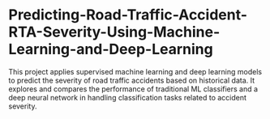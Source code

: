 # Predicting-Road-Traffic-Accident-RTA-Severity-Using-Machine-Learning-and-Deep-Learning
This project applies supervised machine learning and deep learning models to predict the severity of road traffic accidents based on historical data. It explores and compares the performance of traditional ML classifiers and a deep neural network in handling classification tasks related to accident severity.

